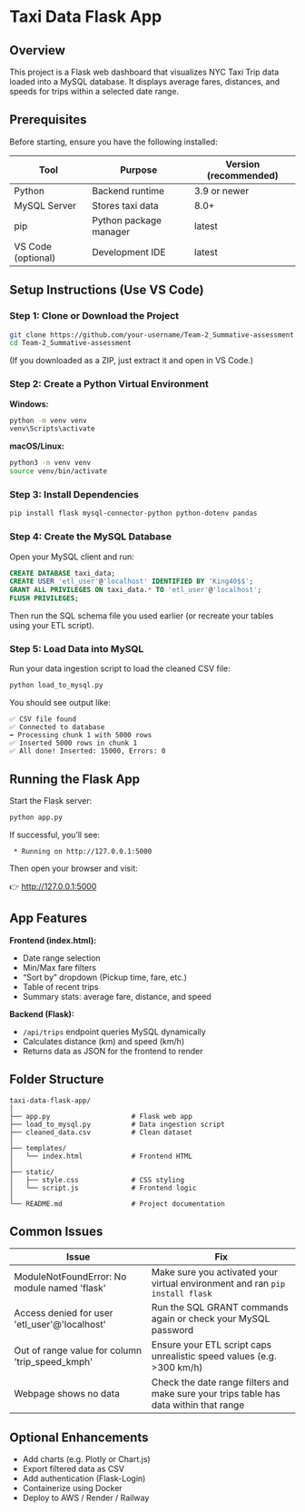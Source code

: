 # Taxi Data Flask App

## Overview

This project is a Flask web dashboard that visualizes NYC Taxi Trip data loaded into a MySQL database. It displays average fares, distances, and speeds for trips within a selected date range.

## Prerequisites

Before starting, ensure you have the following installed:

| Tool | Purpose | Version (recommended) |
|------|---------|---------------------|
| Python | Backend runtime | 3.9 or newer |
| MySQL Server | Stores taxi data | 8.0+ |
| pip | Python package manager | latest |
| VS Code (optional) | Development IDE | latest |

## Setup Instructions (Use VS Code)

### Step 1: Clone or Download the Project

```bash
git clone https://github.com/your-username/Team-2_Summative-assessment.git
cd Team-2_Summative-assessment
```

(If you downloaded as a ZIP, just extract it and open in VS Code.)

### Step 2: Create a Python Virtual Environment

**Windows:**
```bash
python -m venv venv
venv\Scripts\activate
```

**macOS/Linux:**
```bash
python3 -m venv venv
source venv/bin/activate
```

### Step 3: Install Dependencies

```bash
pip install flask mysql-connector-python python-dotenv pandas
```

### Step 4: Create the MySQL Database

Open your MySQL client and run:

```sql
CREATE DATABASE taxi_data;
CREATE USER 'etl_user'@'localhost' IDENTIFIED BY 'King40$$';
GRANT ALL PRIVILEGES ON taxi_data.* TO 'etl_user'@'localhost';
FLUSH PRIVILEGES;
```

Then run the SQL schema file you used earlier (or recreate your tables using your ETL script).

### Step 5: Load Data into MySQL

Run your data ingestion script to load the cleaned CSV file:

```bash
python load_to_mysql.py
```

You should see output like:

```
✅ CSV file found
✅ Connected to database
➡ Processing chunk 1 with 5000 rows
✅ Inserted 5000 rows in chunk 1
✅ All done! Inserted: 15000, Errors: 0
```

## Running the Flask App

Start the Flask server:

```bash
python app.py
```

If successful, you’ll see:

```
 * Running on http://127.0.0.1:5000
```

Then open your browser and visit:

👉 http://127.0.0.1:5000

## App Features

**Frontend (index.html):**
- Date range selection
- Min/Max fare filters
- “Sort by” dropdown (Pickup time, fare, etc.)
- Table of recent trips
- Summary stats: average fare, distance, and speed

**Backend (Flask):**
- `/api/trips` endpoint queries MySQL dynamically
- Calculates distance (km) and speed (km/h)
- Returns data as JSON for the frontend to render

## Folder Structure

```
taxi-data-flask-app/
│
├── app.py                    # Flask web app
├── load_to_mysql.py          # Data ingestion script
├── cleaned_data.csv          # Clean dataset
│
├── templates/
│   └── index.html            # Frontend HTML
│
├── static/
│   ├── style.css             # CSS styling
│   └── script.js             # Frontend logic
│
└── README.md                 # Project documentation
```

## Common Issues

| Issue | Fix |
|-------|-----|
| ModuleNotFoundError: No module named 'flask' | Make sure you activated your virtual environment and ran `pip install flask` |
| Access denied for user 'etl_user'@'localhost' | Run the SQL GRANT commands again or check your MySQL password |
| Out of range value for column 'trip_speed_kmph' | Ensure your ETL script caps unrealistic speed values (e.g. >300 km/h) |
| Webpage shows no data | Check the date range filters and make sure your trips table has data within that range |

## Optional Enhancements

- Add charts (e.g. Plotly or Chart.js)
- Export filtered data as CSV
- Add authentication (Flask-Login)
- Containerize using Docker
- Deploy to AWS / Render / Railway

